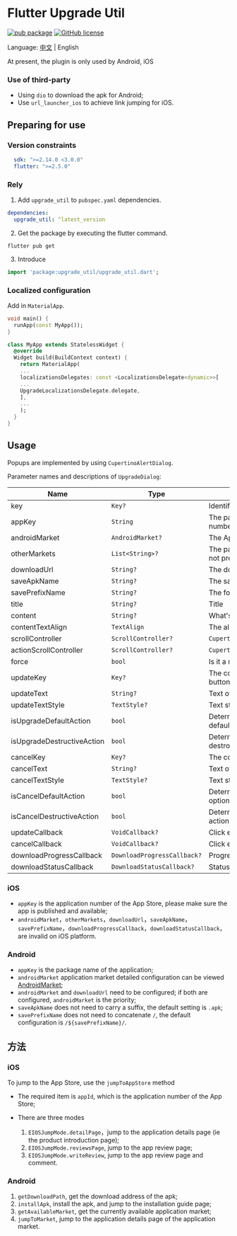 # Flutter Upgrade Util

[![pub package](https://img.shields.io/pub/v/upgrade_util)](https://pub.dev/packages/upgrade_util)
[![GitHub license](https://img.shields.io/github/license/LiWenHui96/upgrade_util?label=协议&style=flat-square)](https://github.com/LiWenHui96/upgrade_util/blob/master/LICENSE)

Language: [中文](README-ZH.md) | English

At present, the plugin is only used by Android, iOS

### Use of third-party

* Using `dio` to download the apk for Android;
* Use `url_launcher_ios` to achieve link jumping for iOS.

## Preparing for use

### Version constraints

```yaml
  sdk: ">=2.14.0 <3.0.0"
  flutter: ">=2.5.0"
```

### Rely

1. Add `upgrade_util` to `pubspec.yaml` dependencies.

```yaml
dependencies:
  upgrade_util: ^latest_version
```

2. Get the package by executing the flutter command.

```
flutter pub get
```

3. Introduce

```dart
import 'package:upgrade_util/upgrade_util.dart';
```

### Localized configuration

Add in `MaterialApp`.

```dart
void main() {
  runApp(const MyApp());
}

class MyApp extends StatelessWidget {
  @override
  Widget build(BuildContext context) {
    return MaterialApp(
    ...
    localizationsDelegates: const <LocalizationsDelegate<dynamic>>[
    ...
    UpgradeLocalizationsDelegate.delegate,
    ],
    ...
    );
  }
}
```

## Usage

Popups are implemented by using `CupertinoAlertDialog`.

Parameter names and descriptions of `UpgradeDialog`:

| Name | Type | Description | Default |
| --- | --- | --- | --- |
| key | `Key?` | Identifier of the component | `ObjectKey(context)` |
| appKey | `String` | The package name for Android;App Store number for iOS | Required |
| androidMarket | `AndroidMarket?` | The App Market Configuration for Android | `AndroidMarket()` |
| otherMarkets | `List<String>?` | The package name of the app market that is not preset in `AndroidMarket` | `null` |
| downloadUrl | `String?` | The download link for apk | ` ` |
| saveApkName | `String?` | The save name of the apk file | `temp` |
| savePrefixName | `String?` | The folder where the apk file is saved | `libCacheApkDownload` |
| title | `String?` | Title | `UpgradeLocalizations.of(context).title` |
| content | `String?` | What's new in the version | `UpgradeLocalizations.of(context).content` |
| contentTextAlign | `TextAlign` | The alignment of `content`  | `TextAlign.start` |
| scrollController | `ScrollController?` | `CupertinoAlertDialog.scrollController` | `null` |
| actionScrollController | `ScrollController?` | `CupertinoAlertDialog.actionScrollController` | `null` |
| force | `bool` | Is it a mandatory update | `false` |
| updateKey | `Key?` | The component identifier for the OK (upgrade) button | `null` |
| updateText | `String?` | Text of OK (Upgrade) button | `UpgradeLocalizations.of(context).updateText` |
| updateTextStyle | `TextStyle?` | Text style for OK (Upgrade) button | `null` |
| isUpgradeDefaultAction | `bool` | Determine if the OK (Upgrade) button is the default option | `false` |
| isUpgradeDestructiveAction | `bool` | Determine if the OK (Upgrade) button is a destroy action | `false` |
| cancelKey | `Key?` | The component identifier for the cancel button | `null` |
| cancelText | `String?` | Text of Cancel button | `UpgradeLocalizations.of(context).cancelText` |
| cancelTextStyle | `TextStyle?` | Text style for Cancel button | `null` |
| isCancelDefaultAction | `bool` | Determine if the Cancel button is the default option | `false` |
| isCancelDestructiveAction | `bool` | Determine if the Cancel button is a destroy action | `true` |
| updateCallback | `VoidCallback?` | Click event listener for OK (upgrade) button | `null` |
| cancelCallback | `VoidCallback?` | Click event listener for Cancel button | `null` |
| downloadProgressCallback | `DownloadProgressCallback?` | Progress monitoring of download events | `null` |
| downloadStatusCallback | `DownloadStatusCallback?` | Status listener of download events | `null` |

### iOS

* `appKey` is the application number of the App Store, please make sure the app is published and available;
* `androidMarket`，`otherMarkets`，`downloadUrl`，`saveApkName`，`savePrefixName`，`downloadProgressCallback`，`downloadStatusCallback`，are invalid on iOS platform.

### Android

* `appKey` is the package name of the application;
* `androidMarket` application market detailed configuration can be viewed [AndroidMarket](lib/src/android/android_market.dart);
* `androidMarket` and `downloadUrl` need to be configured; if both are configured, `androidMarket` is the priority;
* `saveApkName` does not need to carry a suffix, the default setting is `.apk`;
* `savePrefixName` does not need to concatenate `/`, the default configuration is `/${savePrefixName}/`.

## 方法

### iOS

To jump to the App Store, use the `jumpToAppStore` method

* The required item is `appId`, which is the application number of the App Store;
* There are three modes

  1. `EIOSJumpMode.detailPage`，jump to the application details page (ie the product introduction page);
  2. `EIOSJumpMode.reviewsPage`, jump to the app review page;
  3. `EIOSJumpMode.writeReview`, jump to the app review page and comment.

### Android

1. `getDownloadPath`, get the download address of the apk;
2. `installApk`, install the apk, and jump to the installation guide page;
3. `getAvailableMarket`, get the currently available application market;
4. `jumpToMarket`, jump to the application details page of the application market.

